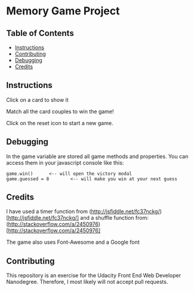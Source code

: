 # Memory Game Project

## Table of Contents

* [Instructions](#instructions)
* [Contributing](#contributing)
* [Debugging](#debugging)
* [Credits](#credits)

## Instructions

Click on a card to show it

Match all the card couples to win the game!

Click on the reset icon to start a new game.

## Debugging

In the game variable are stored all game methods and properties.
You can access them in your javascript console like this:

	game.win()		<-- will open the victory modal
	game.guessed = 8		<-- will make you win at your next guess

## Credits

I have used a timer function from (http://jsfiddle.net/fc37nckg/)[http://jsfiddle.net/fc37nckg/]
and a shuffle function from: (http://stackoverflow.com/a/2450976)[http://stackoverflow.com/a/2450976]

The game also uses Font-Awesome and a Google font

## Contributing

This repository is an exercise for the Udacity Front End Web Developer Nanodegree. 
Therefore, I most likely will not accept pull requests.